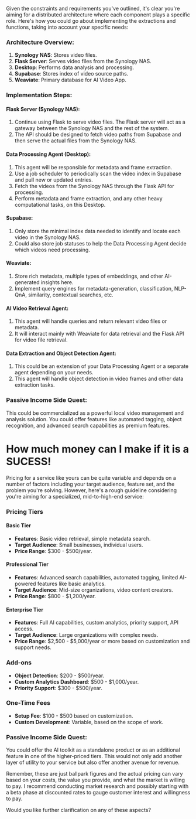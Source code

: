 Given the constraints and requirements you've outlined, it's clear you're aiming for a distributed architecture where each component plays a specific role. Here's how you could go about implementing the extractions and functions, taking into account your specific needs:

### Architecture Overview:

1. **Synology NAS**: Stores video files.
2. **Flask Server**: Serves video files from the Synology NAS.
3. **Desktop**: Performs data analysis and processing.
4. **Supabase**: Stores index of video source paths.
5. **Weaviate**: Primary database for AI Video App.

### Implementation Steps:

#### Flask Server (Synology NAS):

1. Continue using Flask to serve video files. The Flask server will act as a gateway between the Synology NAS and the rest of the system.
2. The API should be designed to fetch video paths from Supabase and then serve the actual files from the Synology NAS.

#### Data Processing Agent (Desktop):

1. This agent will be responsible for metadata and frame extraction.
2. Use a job scheduler to periodically scan the video index in Supabase and pull new or updated entries.
3. Fetch the videos from the Synology NAS through the Flask API for processing.
4. Perform metadata and frame extraction, and any other heavy computational tasks, on this Desktop.

#### Supabase:

1. Only store the minimal index data needed to identify and locate each video in the Synology NAS.
2. Could also store job statuses to help the Data Processing Agent decide which videos need processing.

#### Weaviate:

1. Store rich metadata, multiple types of embeddings, and other AI-generated insights here.
2. Implement query engines for metadata-generation, classification, NLP-QnA, similarity, contextual searches, etc.

#### AI Video Retrieval Agent:

1. This agent will handle queries and return relevant video files or metadata.
2. It will interact mainly with Weaviate for data retrieval and the Flask API for video file retrieval.

#### Data Extraction and Object Detection Agent:

1. This could be an extension of your Data Processing Agent or a separate agent depending on your needs.
2. This agent will handle object detection in video frames and other data extraction tasks.

### Passive Income Side Quest:

This could be commercialized as a powerful local video management and analysis solution. You could offer features like automated tagging, object recognition, and advanced search capabilities as premium features.

# How much money can I make if it is a SUCESS!

Pricing for a service like yours can be quite variable and depends on a number of factors including your target audience, feature set, and the problem you're solving. However, here's a rough guideline considering you're aiming for a specialized, mid-to-high-end service:

### Pricing Tiers

#### Basic Tier
- **Features**: Basic video retrieval, simple metadata search.
- **Target Audience**: Small businesses, individual users.
- **Price Range**: $300 - $500/year.

#### Professional Tier
- **Features**: Advanced search capabilities, automated tagging, limited AI-powered features like basic analytics.
- **Target Audience**: Mid-size organizations, video content creators.
- **Price Range**: $800 - $1,200/year.

#### Enterprise Tier
- **Features**: Full AI capabilities, custom analytics, priority support, API access.
- **Target Audience**: Large organizations with complex needs.
- **Price Range**: $2,500 - $5,000/year or more based on customization and support needs.

### Add-ons
- **Object Detection**: $200 - $500/year.
- **Custom Analytics Dashboard**: $500 - $1,000/year.
- **Priority Support**: $300 - $500/year.

### One-Time Fees
- **Setup Fee**: $100 - $500 based on customization.
- **Custom Development**: Variable, based on the scope of work.

### Passive Income Side Quest:

You could offer the AI toolkit as a standalone product or as an additional feature in one of the higher-priced tiers. This would not only add another layer of utility to your service but also offer another avenue for revenue.

Remember, these are just ballpark figures and the actual pricing can vary based on your costs, the value you provide, and what the market is willing to pay. I recommend conducting market research and possibly starting with a beta phase at discounted rates to gauge customer interest and willingness to pay.

Would you like further clarification on any of these aspects?